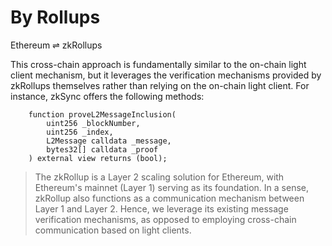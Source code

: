# By Rollups

Ethereum ⇌ zkRollups

This cross-chain approach is fundamentally similar to the on-chain light client mechanism, but it leverages the verification mechanisms provided by zkRollups themselves rather than relying on the on-chain light client. For instance, zkSync offers the following methods:

```solidity=
    function proveL2MessageInclusion(
        uint256 _blockNumber,
        uint256 _index,
        L2Message calldata _message,
        bytes32[] calldata _proof
    ) external view returns (bool);
```

> The zkRollup is a Layer 2 scaling solution for Ethereum, with Ethereum's mainnet (Layer 1) serving as its foundation. In a sense, zkRollup also functions as a communication mechanism between Layer 1 and Layer 2. Hence, we leverage its existing message verification mechanisms, as opposed to employing cross-chain communication based on light clients.
